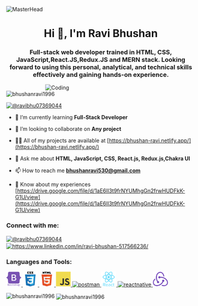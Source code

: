 ![MasterHead](https://www.9series.com/img/services/full-stack/best%20Full%20Stack%20development%20company%20in%20India.jpg)
<h1 align="center">Hi 👋, I'm Ravi Bhushan</h1>
<h3 align="center">Full-stack web developer trained in HTML, CSS, JavaScript,React.JS,Redux.JS and MERN stack. Looking forward to using this personal, analytical, and technical skills effectively and gaining hands-on experience.</h3>

<img align="right" alt="Coding" width="400" src="https://camo.githubusercontent.com/6587ec1b3304a4351679cd4324e47a86ac3e17f878d446bf0e8e6856551d80ba/68747470733a2f2f7468656e696e65686572747a2e636f6d2f77702d636f6e74656e742f75706c6f6164732f323032302f30362f66756c6c2d737461636b2d646576656c6f706d656e742e676966">

<p align="left"> <img src="https://komarev.com/ghpvc/?username=bhushanravi1996&label=Profile%20views&color=0e75b6&style=flat" alt="bhushanravi1996" /> </p>

<p align="left"> <a href="https://twitter.com/@ravibhu07369044" target="blank"><img src="https://img.shields.io/twitter/follow/@ravibhu07369044?logo=twitter&style=for-the-badge" alt="@ravibhu07369044" /></a> </p>

- 🌱 I’m currently learning **Full-Stack Developer**

- 👯 I’m looking to collaborate on **Any project**

- 👨‍💻 All of my projects are available at [https://bhushan-ravi.netlify.app/](https://bhushan-ravi.netlify.app/)

- 💬 Ask me about **HTML, JavaScript, CSS, React.js, Redux.js,Chakra UI**

- 📫 How to reach me **bhushanravi530@gmail.com**

- 📄 Know about my experiences [https://drive.google.com/file/d/1aE6lI3t9frNYUMhgGn2frwHUDFkK-G1U/view](https://drive.google.com/file/d/1aE6lI3t9frNYUMhgGn2frwHUDFkK-G1U/view)

<h3 align="left">Connect with me:</h3>
<p align="left">
<a href="https://twitter.com/@ravibhu07369044" target="blank"><img align="center" src="https://raw.githubusercontent.com/rahuldkjain/github-profile-readme-generator/master/src/images/icons/Social/twitter.svg" alt="@ravibhu07369044" height="30" width="40" /></a>
<a href="https://linkedin.com/in/https://www.linkedin.com/in/ravi-bhushan-517566236/" target="blank"><img align="center" src="https://raw.githubusercontent.com/rahuldkjain/github-profile-readme-generator/master/src/images/icons/Social/linked-in-alt.svg" alt="https://www.linkedin.com/in/ravi-bhushan-517566236/" height="30" width="40" /></a>
</p>

<h3 align="left">Languages and Tools:</h3>
<p align="left"> <a href="https://getbootstrap.com" target="_blank" rel="noreferrer"> <img src="https://raw.githubusercontent.com/devicons/devicon/master/icons/bootstrap/bootstrap-plain-wordmark.svg" alt="bootstrap" width="40" height="40"/> </a> <a href="https://www.w3schools.com/css/" target="_blank" rel="noreferrer"> <img src="https://raw.githubusercontent.com/devicons/devicon/master/icons/css3/css3-original-wordmark.svg" alt="css3" width="40" height="40"/> </a> <a href="https://www.w3.org/html/" target="_blank" rel="noreferrer"> <img src="https://raw.githubusercontent.com/devicons/devicon/master/icons/html5/html5-original-wordmark.svg" alt="html5" width="40" height="40"/> </a> <a href="https://developer.mozilla.org/en-US/docs/Web/JavaScript" target="_blank" rel="noreferrer"> <img src="https://raw.githubusercontent.com/devicons/devicon/master/icons/javascript/javascript-original.svg" alt="javascript" width="40" height="40"/> </a> <a href="https://postman.com" target="_blank" rel="noreferrer"> <img src="https://www.vectorlogo.zone/logos/getpostman/getpostman-icon.svg" alt="postman" width="40" height="40"/> </a> <a href="https://reactjs.org/" target="_blank" rel="noreferrer"> <img src="https://raw.githubusercontent.com/devicons/devicon/master/icons/react/react-original-wordmark.svg" alt="react" width="40" height="40"/> </a> <a href="https://reactnative.dev/" target="_blank" rel="noreferrer"> <img src="https://reactnative.dev/img/header_logo.svg" alt="reactnative" width="40" height="40"/> </a> <a href="https://redux.js.org" target="_blank" rel="noreferrer"> <img src="https://raw.githubusercontent.com/devicons/devicon/master/icons/redux/redux-original.svg" alt="redux" width="40" height="40"/> </a> </p>

<p><img align="left" src="https://github-readme-stats.vercel.app/api/top-langs?username=bhushanravi1996&show_icons=true&locale=en&layout=compact" alt="bhushanravi1996" /></p>

<p>&nbsp;<img align="center" src="https://github-readme-stats.vercel.app/api?username=bhushanravi1996&show_icons=true&locale=en" alt="bhushanravi1996" /></p>
